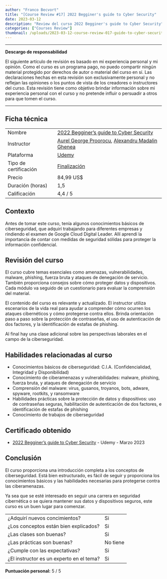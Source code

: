 ```yaml
---
author: "Franco Becvort"
title: "[Course Review #17] 2022 Begginer's guide to Cyber Security"
date: 2023-03-12
description: "Review del curso 2022 Begginer's guide to Cyber Security"
categories: ["Courses Review"]
thumbnail: /uploads/2023-03-12-course-review-017-guide-to-cyber-security/cybersec.png
---
```


---

**Descargo de responsabilidad**

El siguiente artículo de revisión es basado en mi experiencia personal y mi opinión. Como el curso es un programa pago, no puedo compartir ningún material protegido por derechos de autor o material del curso en sí. Las declaraciones hechas en esta revisión son exclusivamente personal y no reflejan las opiniones o los puntos de vista de los creadores o instructores del curso. Esta revisión tiene como objetivo brindar información sobre mi experiencia personal con el curso y no pretende influir o persuadir a otros para que tomen el curso.

---

## Ficha técnica

|                       |                                                                                                                                                                                                                    |
| --------------------- | ------------------------------------------------------------------------------------------------------------------------------------------------------------------------------------------------------------------ |
| Nombre                | [2022 Begginer&rsquo;s guide to Cyber Security](https://www.udemy.com/course/2021-beginners-guide-to-cyber-security/)                                                                                              |
| Instructor            | [Aurel George Proorocu](https://www.linkedin.com/in/aurelp/), [Alexandru Madalin Ghenea](https://www.linkedin.com/in/alexandru-madalin-ghenea-b7939167/)                                                           |
| Plataforma            | [Udemy](https://www.udemy.com/)                                                                                                                                                                                    |
| Tipo de certificación | [Finalización](https://support.udemy.com/hc/es/sections/360011037194-Certificados-de-finalizaci%C3%B3n#:~:text=Los%20certificados%20de%20finalizaci%C3%B3n%20sirven,certificados%20no%20tienen%20validez%20legal.) |
| Precio                | 84,99 US$                                                                                                                                                                                                          |
| Duración \(horas\)    | 1,5                                                                                                                                                                                                                |
| Calificación          | 4,4 / 5                                                                                                                                                                                                            |

## Contexto

Antes de tomar este curso, tenía algunos conocimientos básicos de ciberseguridad, que adquirí trabajando para diferentes empresas y rindiendo el examen de Google Cloud Digital Leader. Allí aprendí la importancia de contar con medidas de seguridad sólidas para proteger la información confidencial.

## Revisión del curso

El curso cubre temas esenciales como amenazas, vulnerabilidades, malware, phishing, fuerza bruta y ataques de denegación de servicio. También proporciona consejos sobre cómo proteger datos y dispositivos. Cada módulo va seguido de un cuestionario para evaluar la comprensión del material.

El contenido del curso es relevante y actualizado. El instructor utiliza escenarios de la vida real para ayudar a comprender cómo ocurren los ataques cibernéticos y cómo protegerse contra ellos. Brinda orientación paso a paso sobre la protección de contraseñas, el uso de autenticación de dos factores, y la identificación de estafas de phishing.

Al final hay una clase adicional sobre las perspectivas laborales en el campo de la ciberseguridad.

## Habilidades relacionadas al curso

- Conocimientos básicos de ciberseguridad: C.I.A. \(Confidencialidad, Integridad y Disponibilidad\)
- Conocimiento de ciberamenazas y vulnerabilidades: malware, phishing, fuerza bruta, y ataques de denegación de servicio
- Comprensión del malware: virus, gusanos, troyanos, bots, adware, spyware, rootkits, y ransomware
- Habilidades prácticas sobre la protección de datos y dispositivos: uso de contraseñas seguras, habilitación de autenticación de dos factores, e identificación de estafas de phishing
- Conocimiento de trabajos de ciberseguridad

## Certificado obtenido

- [2022 Begginer&rsquo;s guide to Cyber Security](https://udemy-certificate.s3.amazonaws.com/pdf/UC-af4775d4-4935-40da-b212-fd06c4d02c7e.pdf) - Udemy - Marzo 2023

## Conclusión

El curso proporciona una introducción completa a los conceptos de ciberseguridad. Está bien estructurado, es fácil de seguir y proporciona los conocimientos básicos y las habilidades necesarias para protegerse contra las ciberamenazas.

Ya sea que se esté interesado en seguir una carrera en seguridad cibernética o se quiera mantener sus datos y dispositivos seguros, este curso es un buen lugar para comenzar.

|                                          |          |
| ---------------------------------------- | -------- |
| ¿Adquirí nuevos concimientos?            | Si       |
| ¿Los conceptos están bien explicados?    | Si       |
| ¿Las clases son buenas?                  | Si       |
| ¿Las prácticas son buenas?               | No tiene |
| ¿Cumple con las expectativas?            | Si       |
| ¿El instructor es un experto en el tema? | Si       |

**Puntuación personal:** 5 / 5
